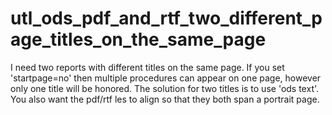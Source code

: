 # utl_ods_pdf_and_rtf_two_different_page_titles_on_the_same_page
I need two reports with different titles on the same page. If you set 'startpage=no' then multiple procedures can appear on one page, however only one title will be honored. The solution for two titles is to use 'ods text'. You also want the pdf/rtf les to align so that they both span a portrait page.
